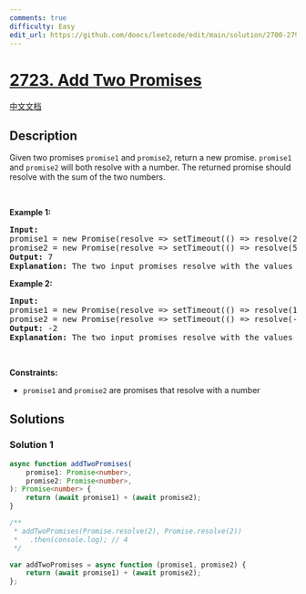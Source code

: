 ```yaml
---
comments: true
difficulty: Easy
edit_url: https://github.com/doocs/leetcode/edit/main/solution/2700-2799/2723.Add%20Two%20Promises/README_EN.md
---
```


<!-- problem:start -->

# [2723. Add Two Promises](https://leetcode.com/problems/add-two-promises)

[中文文档](/solution/2700-2799/2723.Add%20Two%20Promises/README.md)

## Description

Given two promises <code>promise1</code> and <code>promise2</code>, return a new promise. <code>promise1</code> and <code>promise2</code>&nbsp;will both resolve with a number. The returned promise should resolve with the sum of the two numbers.

<p>&nbsp;</p>
<p><strong class="example">Example 1:</strong></p>

<pre>
<strong>Input:</strong> 
promise1 = new Promise(resolve =&gt; setTimeout(() =&gt; resolve(2), 20)), 
promise2 = new Promise(resolve =&gt; setTimeout(() =&gt; resolve(5), 60))
<strong>Output:</strong> 7
<strong>Explanation:</strong> The two input promises resolve with the values of 2 and 5 respectively. The returned promise should resolve with a value of 2 + 5 = 7. The time the returned promise resolves is not judged for this problem.
</pre>

<p><strong class="example">Example 2:</strong></p>

<pre>
<strong>Input:</strong> 
promise1 = new Promise(resolve =&gt; setTimeout(() =&gt; resolve(10), 50)), 
promise2 = new Promise(resolve =&gt; setTimeout(() =&gt; resolve(-12), 30))
<strong>Output:</strong> -2
<strong>Explanation:</strong> The two input promises resolve with the values of 10 and -12 respectively. The returned promise should resolve with a value of 10 + -12 = -2.
</pre>

<p>&nbsp;</p>
<p><strong>Constraints:</strong></p>

<ul>
	<li><code>promise1</code> and <code>promise2</code> are&nbsp;promises that resolve&nbsp;with a number</li>
</ul>

## Solutions

<!-- solution:start -->

### Solution 1

<!-- tabs:start -->

```ts
async function addTwoPromises(
    promise1: Promise<number>,
    promise2: Promise<number>,
): Promise<number> {
    return (await promise1) + (await promise2);
}

/**
 * addTwoPromises(Promise.resolve(2), Promise.resolve(2))
 *   .then(console.log); // 4
 */
```

```js
var addTwoPromises = async function (promise1, promise2) {
    return (await promise1) + (await promise2);
};
```

<!-- tabs:end -->

<!-- solution:end -->

<!-- problem:end -->

